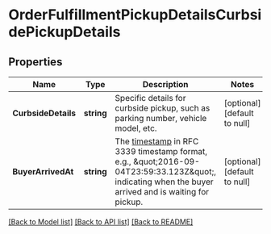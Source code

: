 # OrderFulfillmentPickupDetailsCurbsidePickupDetails

## Properties
Name | Type | Description | Notes
------------ | ------------- | ------------- | -------------
**CurbsideDetails** | **string** | Specific details for curbside pickup, such as parking number, vehicle model, etc. | [optional] [default to null]
**BuyerArrivedAt** | **string** | The [timestamp](#workingwithdates) in RFC 3339 timestamp format, e.g., \&quot;2016-09-04T23:59:33.123Z\&quot;, indicating when the buyer arrived and is waiting for pickup. | [optional] [default to null]

[[Back to Model list]](../README.md#documentation-for-models) [[Back to API list]](../README.md#documentation-for-api-endpoints) [[Back to README]](../README.md)

